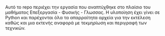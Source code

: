 Αυτό το repo περιέχει την εργασία που αναπτύχθηκε στο πλαίσιο του μαθήματος Επεξεργασία - Φυσικής - Γλωσσας. Η υλοποίηση έχει γίνει σε Python και παρέχονται όλα τα απαρραίτητα αρχεία για την εκτέλεση καθώς και μια εκτενής αναφορά με τεκμηρίωση και περιγραφή των τεχνικών.

